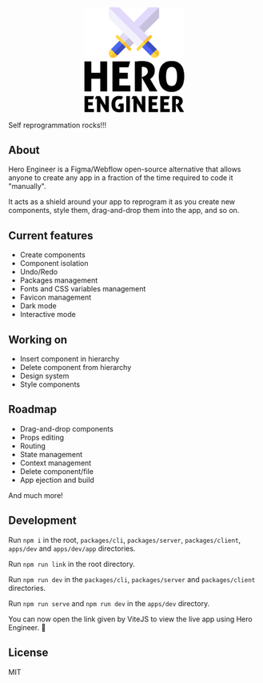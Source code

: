 <p align="center">
  <a href="https://hero.engineer">
    <img src="assets/logo-swords-white-bg.png" width="200">
  </a>
<p>

Self reprogrammation rocks!!!

## About

Hero Engineer is a Figma/Webflow open-source alternative that allows anyone to create any app in a fraction of the time required to code it "manually".

It acts as a shield around your app to reprogram it as you create new components, style them, drag-and-drop them into the app, and so on.

## Current features

- Create components
- Component isolation
- Undo/Redo
- Packages management
- Fonts and CSS variables management
- Favicon management
- Dark mode
- Interactive mode

## Working on

- Insert component in hierarchy
- Delete component from hierarchy
- Design system
- Style components

## Roadmap

- Drag-and-drop components
- Props editing
- Routing
- State management
- Context management
- Delete component/file
- App ejection and build

And much more!

## Development

Run `npm i` in the root, `packages/cli`, `packages/server`, `packages/client`, `apps/dev` and `apps/dev/app`  directories.

Run `npm run link` in the root directory.

Run `npm run dev` in the `packages/cli`, `packages/server` and `packages/client` directories.

Run `npm run serve` and `npm run dev` in the `apps/dev` directory.

You can now open the link given by ViteJS to view the live app using Hero Engineer. :tada:

## License

MIT
